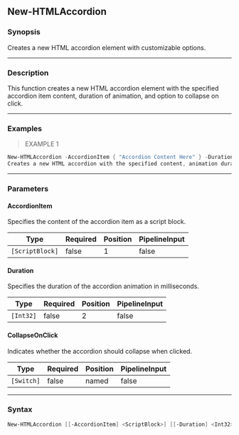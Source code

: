 New-HTMLAccordion
-----------------

### Synopsis
Creates a new HTML accordion element with customizable options.

---

### Description

This function creates a new HTML accordion element with the specified accordion item content, duration of animation, and option to collapse on click.

---

### Examples
> EXAMPLE 1

```PowerShell
New-HTMLAccordion -AccordionItem { "Accordion Content Here" } -Duration 500 -CollapseOnClick
Creates a new HTML accordion with the specified content, animation duration of 500 milliseconds, and collapses on click.
```

---

### Parameters
#### **AccordionItem**
Specifies the content of the accordion item as a script block.

|Type           |Required|Position|PipelineInput|
|---------------|--------|--------|-------------|
|`[ScriptBlock]`|false   |1       |false        |

#### **Duration**
Specifies the duration of the accordion animation in milliseconds.

|Type     |Required|Position|PipelineInput|
|---------|--------|--------|-------------|
|`[Int32]`|false   |2       |false        |

#### **CollapseOnClick**
Indicates whether the accordion should collapse when clicked.

|Type      |Required|Position|PipelineInput|
|----------|--------|--------|-------------|
|`[Switch]`|false   |named   |false        |

---

### Syntax
```PowerShell
New-HTMLAccordion [[-AccordionItem] <ScriptBlock>] [[-Duration] <Int32>] [-CollapseOnClick] [<CommonParameters>]
```
